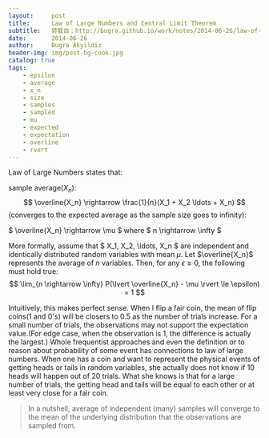 ```yaml
---
layout:     post
title:      Law of Large Numbers and Central Limit Theorem
subtitle:   转载自：http://bugra.github.io/work/notes/2014-06-26/law-of-large-numbers-central-limit-theorem/
date:       2014-06-26
author:     Bugra Akyildiz
header-img: img/post-bg-cook.jpg
catalog: true
tags:
    - epsilon
    - average
    - x_n
    - size
    - samples
    - sampled
    - mu
    - expected
    - expectation
    - overline
    - rvert
---
```


Law of Large Numbers states that:

sample average($X_n$):
$$ \overline{X_n} \rightarrow \frac{1}{n}(X_1 + X_2 \ldots + X_n) $$ 
(converges to the expected average as the sample size goes to infinity):

$ \overline{X_n} \rightarrow \mu $ where $ n \rightarrow \infty $

More formally, assume that $ X_1, X_2, \ldots, X_n $ are independent and identically distributed random variables with mean $\mu$. Let $\overline{X_n}$ represents the average of $n$ variables. Then, for any $\epsilon \ge 0$, the following must hold true:
$$ \lim_{n \rightarrow \infty} P(\lvert \overline{X_n} - \mu \rvert \le \epsilon) = 1 $$

Intuitively, this makes perfect sense. When I flip a fair coin, the mean of flip coins(1 and 0's) will be closers to 0.5 as the number of trials increase. For a small number of trials, the observations may not support the expectation value.(For edge case, when the observation is 1, the difference is actually the largest.) Whole frequentist approaches and even the definition or to reason about probability of some event has connections to law of large numbers. When one has a coin and want to represent the physical events of getting heads or tails in random variables, she actually does not know if 10 heads will happen out of 20 trials. What she knows is that for a large number of trials, the getting head and tails will be equal to each other or at least very close for a fair coin.

> In a nutshell, average of independent (many) samples will converge to the mean of the underlying distribution that the observations are sampled from.

